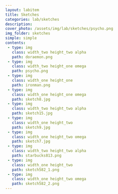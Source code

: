 ```yaml
---
layout: labitem
title: Sketches 
categories: lab/sketches 
description:  
cover_photo: /assets/img/lab/sketches/psycho.png
img_folder: sketches
simple: simple
contents:
 - type: img
   class: width_two height_two alpha 
   path: doraemon.png 
 - type: img
   class: width_two height_one omega
   path: psycho.png
 - type: img
   class: width_one height_one 
   path: ironman.png
 - type: img
   class: width_one height_one omega
   path: sketch8.jpg
 - type: img
   class: width_two height_two alpha
   path: sketch15.jpg
 - type: img
   class: width_one height_two
   path: sketch9.jpg
 - type: img
   class: width_one height_two omega
   path: sketch7.jpg
 - type: img
   class: width_two height_two alpha 
   path: starbucks813.png
 - type: img
   class: width_one height_two
   path: sketch582_1.png
 - type: img
   class: width_one height_two omega
   path: sketch582_2.png
---
```

